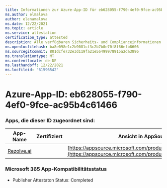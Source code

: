 ```yaml
---
title: Informationen zur Azure-App-ID für eb628055-f790-4ef0-9fce-ac95b4c61466
ms.author: elmalova
author: elenamalova
ms.date: 12/22/2021
ms.topic: article
ms.service: attestation
certification_type: attested
description: Alle verfügbaren Sicherheits- und Complianceinformationen für eb628055-f790-4ef0-9fce-ac95b4c61466.
ms.openlocfilehash: ba8e098e1c2b9081cf3c2b7b0e70f8f66efb8606
ms.sourcegitcommit: 801dcfe732e3d119fa21e56499978915a2da3896
ms.translationtype: MT
ms.contentlocale: de-DE
ms.lasthandoff: 12/22/2021
ms.locfileid: "61596542"
---
```

# <a name="azure-app-id-eb628055-f790-4ef0-9fce-ac95b4c61466"></a>Azure-App-ID: eb628055-f790-4ef0-9fce-ac95b4c61466


### <a name="apps-associated-with-this-id"></a>Apps, die dieser ID zugeordnet sind:
| **App-Name** | **Zertifiziert** | **Ansicht in AppSource** |
|--------------|---------------|-----------------------|
| [Rezolve.ai](https://docs.microsoft.com/microsoft-365-app-certification/forward/WA200002724) |  | [https://appsource.microsoft.com/product/office/WA200002724](https://appsource.microsoft.com/product/office/WA200002724) |

### <a name="microsoft-365-app-compliance-status"></a>Microsoft 365 App-Kompatibilitätsstatus
- Publisher Attestaton Status: Completed
